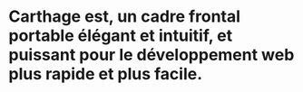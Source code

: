 # Carthage est, un cadre frontal portable élégant et intuitif, et puissant pour le développement web plus rapide et plus facile.
